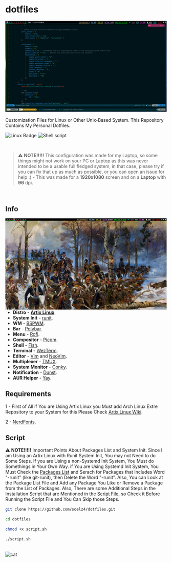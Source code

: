 # dotfiles

<img src="screenshots/scrot-2.png" width="850px">

Customization Files for Linux or Other Unix-Based System. This Repository Contains My Personal Dotfiles.

![Linux Badge](https://img.shields.io/badge/Linux-0d1117?style=for-the-badge&logo=linux&logoColor=white)
![Shell script](https://img.shields.io/badge/Shell_Script-0d1117?style=for-the-badge&logo=gnu-bash&logoColor=white)

<br>

> ⚠️ **NOTE!!!!!** This configuration was made for my Laptop, so some things might not work on your PC or Laptop as this was never intended to be a usable full fledged system, in that case, please try if you can fix that up as much as possible, or you can open an issue for help :) - This was made for a **1920x1080** screen and on a **Laptop** with **96** dpi.

<br>

## Info

<img src="screenshots/scrot-3.png" alt="Linux Fetch" align="right" width="580px">

- **Distro** - **[Artix Linux](https://artixlinux.org/)**.
- **System Init** - [runit](http://smarden.org/runit/).
- **WM** - [BSPWM](https://github.com/baskerville/bspwm).
- **Bar** - [Polybar](https://github.com/polybar/polybar).
- **Menu** - [Rofi](https://github.com/davatorium/rofi).
- **Compositor** - [Picom](https://github.com/yshui/picom).
- **Shell** - [Fish](https://fishshell.com/).
- **Terminal** - [WezTerm](https://wezfurlong.org/wezterm/).
- **Editor** - [Vim](https://www.vim.org/) and [NeoVim](https://neovim.io/).
- **Multiplexer** - [TMUX](https://github.com/tmux/tmux).
- **System Monitor** - [Conky](https://github.com/brndnmtthws/conky).
- **Notification** - [Dunst](https://github.com/dunst-project/dunst).
- **AUR Helper** - [Yay](https://github.com/Jguer/yay).

## Requirements

1 - First of All if You are Using Artix Linux you Must add Arch Linux Extre Repository to your System
for this Please Check [Artix Linux Wiki](https://wiki.artixlinux.org/Main/Repositories).

2 - [NerdFonts](https://github.com/ryanoasis/nerd-fonts).

## Script

⚠️ **NOTE!!!!!** Important Points About Packages List and System Init. Since I am Using an Artix Linux with Runit System Init, You may not Need to do Some Steps.
If you are Using a non-Systemd Init System, You Must do Somethings in Your Own Way.
if You are Using Systemd Init System, You Must Check the [Packages List](https://github.com/soelz4/dotfiles/blob/main/pacman_pkglist.txt) and Serach for Packages that Includes Word "-runit" (like git-runit), then Delete the Word "-runit".
Also, You can Look at the Package List File and Add any Package You Like or Remove a Package from the List of Packages.
Also, There are some Additional Steps in the Installation Script that are Mentioned in the [Script File](https://github.com/soelz4/dotfiles/blob/main/script.sh), so Check it Before Running the Script File and You Can Skip those Steps.

```sh
git clone https://github.com/soelz4/dotfiles.git
```

```sh
cd dotfiles
```

```sh
chmod +x script.sh
```

```sh
./script.sh
```

<br>![cat](https://github-production-user-asset-6210df.s3.amazonaws.com/62666332/253642655-0438a9e1-d47d-4570-873c-5ddd59f46e9e.svg)</br>

